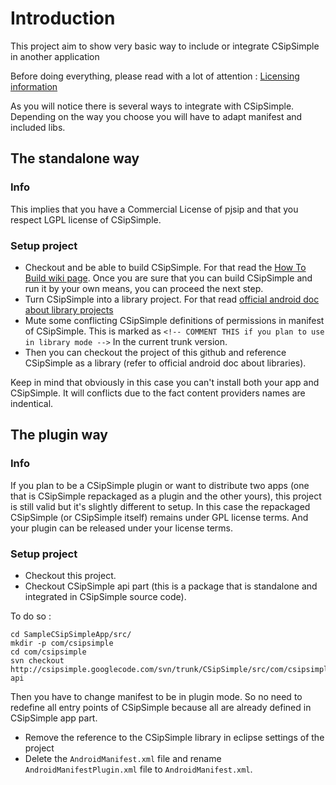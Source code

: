 Introduction
============

This project aim to show very basic way to include or integrate CSipSimple in another application

Before doing everything, please read with a lot of attention :
[Licensing information](http://code.google.com/p/csipsimple/wiki/Licensing?wl=en)

As you will notice there is several ways to integrate with CSipSimple. Depending on the way you choose you will have to adapt manifest and included libs.

The standalone way
------------------

### Info
This implies that you have a Commercial License of pjsip and that you respect LGPL license of CSipSimple.

### Setup project
* Checkout and be able to build CSipSimple. For that read the [How To Build wiki page](http://code.google.com/p/csipsimple/wiki/HowToBuild?wl=en). Once you are sure that you can build CSipSimple and run it by your own means, you can proceed the next step.
* Turn CSipSimple into a library project. For that read [official android doc about library projects](http://developer.android.com/guide/developing/projects/projects-eclipse.html)
* Mute some conflicting CSipSimple definitions of permissions in manifest of CSipSimple. This is marked as `<!-- COMMENT THIS if you plan to use in library mode -->` In the current trunk version.
* Then you can checkout the project of this github and reference CSipSimple as a library (refer to official android doc about libraries).

Keep in mind that obviously in this case you can't install both your app and CSipSimple. It will conflicts due to the fact content providers names are indentical.

The plugin way
--------------

### Info
If you plan to be a CSipSimple plugin or want to distribute two apps (one that is CSipSimple repackaged as a plugin and the other yours), this project is still valid but it's slightly different to setup.
In this case the repackaged CSipSimple (or CSipSimple itself) remains under GPL license terms. And your plugin can be released under your license terms.

### Setup project

* Checkout this project.
* Checkout CSipSimple api part (this is a package that is standalone and integrated in CSipSimple source code).

To do so :

    cd SampleCSipSimpleApp/src/
    mkdir -p com/csipsimple
    cd com/csipsimple
    svn checkout http://csipsimple.googlecode.com/svn/trunk/CSipSimple/src/com/csipsimple/api api

Then you have to change manifest to be in plugin mode. So no need to redefine all entry points of CSipSimple because all are already defined in CSipSimple app part.
* Remove the reference to the CSipSimple library in eclipse settings of the project
* Delete the `AndroidManifest.xml` file and rename `AndroidManifestPlugin.xml` file to `AndroidManifest.xml`.

